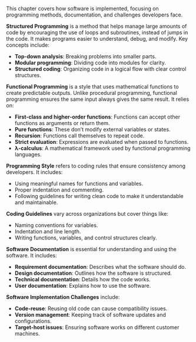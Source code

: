 
This chapter covers how software is implemented, focusing on programming methods, documentation, and challenges developers face.

**Structured Programming** is a method that helps manage large amounts of code by encouraging the use of loops and subroutines, instead of jumps in the code. It makes programs easier to understand, debug, and modify. Key concepts include:
- **Top-down analysis**: Breaking problems into smaller parts.
- **Modular programming**: Dividing code into modules for clarity.
- **Structured coding**: Organizing code in a logical flow with clear control structures.

**Functional Programming** is a style that uses mathematical functions to create predictable outputs. Unlike procedural programming, functional programming ensures the same input always gives the same result. It relies on:
- **First-class and higher-order functions**: Functions can accept other functions as arguments or return them.
- **Pure functions**: These don’t modify external variables or states.
- **Recursion**: Functions call themselves to repeat code.
- **Strict evaluation**: Expressions are evaluated when passed to functions.
- **λ-calculus**: A mathematical framework used by functional programming languages.

**Programming Style** refers to coding rules that ensure consistency among developers. It includes:
- Using meaningful names for functions and variables.
- Proper indentation and commenting.
- Following guidelines for writing clean code to make it understandable and maintainable.

**Coding Guidelines** vary across organizations but cover things like:
- Naming conventions for variables.
- Indentation and line length.
- Writing functions, variables, and control structures clearly.

**Software Documentation** is essential for understanding and using the software. It includes:
- **Requirement documentation**: Describes what the software should do.
- **Design documentation**: Outlines how the software is structured.
- **Technical documentation**: Details how the code works.
- **User documentation**: Explains how to use the software.

**Software Implementation Challenges** include:
- **Code-reuse**: Reusing old code can cause compatibility issues.
- **Version management**: Keeping track of software updates and configurations.
- **Target-host issues**: Ensuring software works on different customer machines. 
